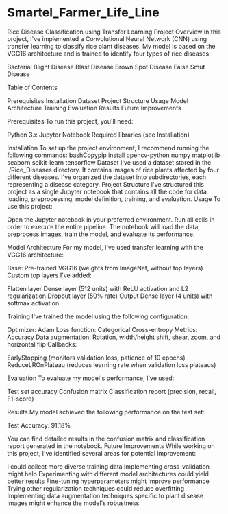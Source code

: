 # Smartel_Farmer_Life_Line
Rice Disease Classification using Transfer Learning
Project Overview
In this project, I've implemented a Convolutional Neural Network (CNN) using transfer learning to classify rice plant diseases. My model is based on the VGG16 architecture and is trained to identify four types of rice diseases:

Bacterial Blight Disease
Blast Disease
Brown Spot Disease
False Smut Disease

Table of Contents

Prerequisites
Installation
Dataset
Project Structure
Usage
Model Architecture
Training
Evaluation
Results
Future Improvements

Prerequisites
To run this project, you'll need:

Python 3.x
Jupyter Notebook
Required libraries (see Installation)

Installation
To set up the project environment, I recommend running the following commands:
bashCopypip install opencv-python numpy matplotlib seaborn scikit-learn tensorflow
Dataset
I've used a dataset stored in the ./Rice_Diseases directory. It contains images of rice plants affected by four different diseases. I've organized the dataset into subdirectories, each representing a disease category.
Project Structure
I've structured this project as a single Jupyter notebook that contains all the code for data loading, preprocessing, model definition, training, and evaluation.
Usage
To use this project:

Open the Jupyter notebook in your preferred environment.
Run all cells in order to execute the entire pipeline.
The notebook will load the data, preprocess images, train the model, and evaluate its performance.

Model Architecture
For my model, I've used transfer learning with the VGG16 architecture:

Base: Pre-trained VGG16 (weights from ImageNet, without top layers)
Custom top layers I've added:

Flatten layer
Dense layer (512 units) with ReLU activation and L2 regularization
Dropout layer (50% rate)
Output Dense layer (4 units) with softmax activation



Training
I've trained the model using the following configuration:

Optimizer: Adam
Loss function: Categorical Cross-entropy
Metrics: Accuracy
Data augmentation: Rotation, width/height shift, shear, zoom, and horizontal flip
Callbacks:

EarlyStopping (monitors validation loss, patience of 10 epochs)
ReduceLROnPlateau (reduces learning rate when validation loss plateaus)



Evaluation
To evaluate my model's performance, I've used:

Test set accuracy
Confusion matrix
Classification report (precision, recall, F1-score)

Results
My model achieved the following performance on the test set:

Test Accuracy: 91.18%

You can find detailed results in the confusion matrix and classification report generated in the notebook.
Future Improvements
While working on this project, I've identified several areas for potential improvement:

I could collect more diverse training data
Implementing cross-validation might help
Experimenting with different model architectures could yield better results
Fine-tuning hyperparameters might improve performance
Trying other regularization techniques could reduce overfitting
Implementing data augmentation techniques specific to plant disease images might enhance the model's robustness
